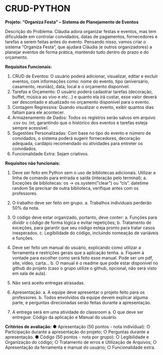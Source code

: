 # CRUD-PYTHON
**Projeto: “Organiza Festa” – Sistema de Planejamento de Eventos**

Descrição do Problema:
Cláudia adora organizar festas e eventos, mas tem dificuldade em controlar
convidados, datas de pagamentos, fornecedores e tarefas a serem feitas antes do
evento. Pensando nisso, vamos criar o sistema “Organiza Festa”, que ajudará
Cláudia (e outros organizadores) a planejar eventos de forma prática, mantendo tudo
dentro do prazo e do orçamento.

**Requisitos Funcionais:**
1. CRUD de Eventos:
O usuário poderá adicionar, visualizar, editar e excluir eventos, com
informações como: nome do evento, tipo (aniversário, casamento, reunião),
data, local e o orçamento disponível.
2. Tarefas e Orçamento:
O usuário poderá cadastrar tarefas (decoração, buffet, música ao vivo e etc...)
e quanto ela irá custar, esse valor deverá ser descontado e atualizado no
orçamento disponível para o evento.
3. Contagem Regressiva:
Quando visualizar o evento, exibir quantos dias faltam para ele acontecer.
4. Armazenamento de Dados:
Todos os registros serão salvos em arquivo .csv ou .txt, garantindo que o
histórico dos eventos e tarefas esteja sempre acessível.
5. Sugestões Personalizadas:
Com base no tipo do evento e número de convidados, o sistema poderá sugerir
fornecedores, decoração adequada, cardápio recomendado ou atividades para
entreter os convidados.
6. Funcionalidade Extra:
Sejam criativos.

**Requisitos não funcionais:**
1. Deve ser feito em Python sem o uso de bibliotecas adicionais.
Utilizar a linha de comando para entrada e saída (interação pelo terminal);
a. Exceções de bibliotecas:
os -> os.system("clear") ou “cls”.
datetime
random
Se precisar de outra biblioteca, verifique antes com os professores.

2. O trabalho deve ser feito em grupo.
a. Trabalhos individuais perderão 50% da nota.
3. O código deve estar organizado, portanto, deve conter:
a. Funções para dividir o código de forma lógica e evitar repetições;
b. Tratamento de exceções, para garantir que seu código esteja pronto para
tratar casos inesperados.
c. Legibilidade do código, incluindo nomeação de variáveis e funções.
4. Deve ser feito um manual do usuário, explicando como utilizar a ferramenta e
restrições gerais que a aplicação tenha.
a. Fiquem à vontade para escolher como será feito esse manual. Pode ser um
pdf, site, vídeo, carta...
b. O manual é o readme que pode estar disponível no github do projeto (caso o
grupo utilize o github, opcional, não será visto em sala de aula).
5. Não será aceito entregas atrasadas.
6. Apresentação:
a. A equipe deve apresentar o projeto feito para os professores.
b. Todos envolvidos da equipe devem explicar alguma parte, e perguntas
direcionadas serão feitas durante a apresentação.
7. A entrega será em uma atividade do classroom
a. O que deve ser entregue: Código da aplicação e Manual do usuário.

**Critérios de avaliação:**
● Apresentação (50 pontos - nota individual):
○ Participação durante a apresentação do projeto;
○ Perguntas durante a apresentação.
● Código (50 pontos - nota por grupo):
○ Legibilidade e Organização do código;
○ Tratamento de erros e Utilização de Arquivos;
○ Apresentação da ferramenta e manual do usuário;
○ Funcionalidade extra.
